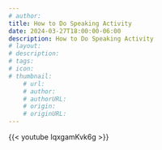 ```yaml
---
# author: 
title: How to Do Speaking Activity
date: 2024-03-27T18:00:00-06:00
description: How to Do Speaking Activity
# layout: 
# description: 
# tags: 
# icon: 
# thumbnail: 
    # url: 
    # author: 
    # authorURL: 
    # origin: 
    # originURL: 
---
```


{{< youtube IqxgamKvk6g >}}
